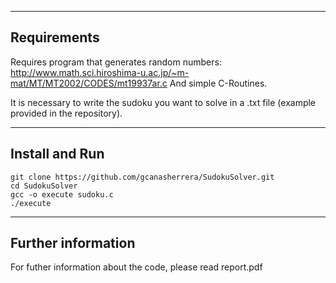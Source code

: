 ----------------------
Requirements
----------------------

Requires program that generates random numbers: http://www.math.sci.hiroshima-u.ac.jp/~m-mat/MT/MT2002/CODES/mt19937ar.c
And simple C-Routines.

It is necessary to write the sudoku you want to solve in a .txt file (example provided in the repository).

----------------------
Install and Run
----------------------
	git clone https://github.com/gcanasherrera/SudokuSolver.git
	cd SudokuSolver
	gcc -o execute sudoku.c
	./execute

----------------------
Further information
----------------------
For futher information about the code, please read report.pdf
